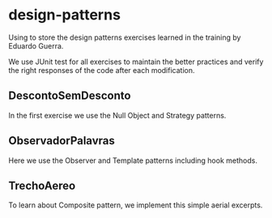 # design-patterns

Using to store the design patterns exercises learned in the training by Eduardo Guerra.

We use JUnit test for all exercises to maintain the better practices and verify the right responses of the code after each modification.

## DescontoSemDesconto

In the first exercise we use the Null Object and Strategy patterns.

## ObservadorPalavras

Here we use the Observer and Template patterns including hook methods.

## TrechoAereo

To learn about Composite pattern, we implement this simple aerial excerpts.
